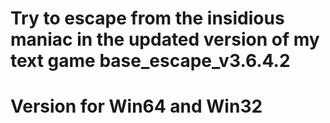 # Try to escape from the insidious maniac in the updated version of my text game base_escape_v3.6.4.2
# Version for Win64 and Win32

